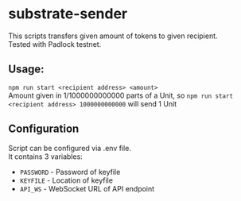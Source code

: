 # substrate-sender
This scripts transfers given amount of tokens to given recipient.  
Tested with Padlock testnet.

## Usage:  
`npm run start <recipient address> <amount>`  
Amount given in 1/1000000000000 parts of a Unit, so `npm run start <recipient address> 1000000000000`  will send 1 Unit

## Configuration  
Script can be configured via .env file.  
It contains 3 variables:

- `PASSWORD` - Password of keyfile
- `KEYFILE`  - Location of keyfile
- `API_WS`   - WebSocket URL of API endpoint
